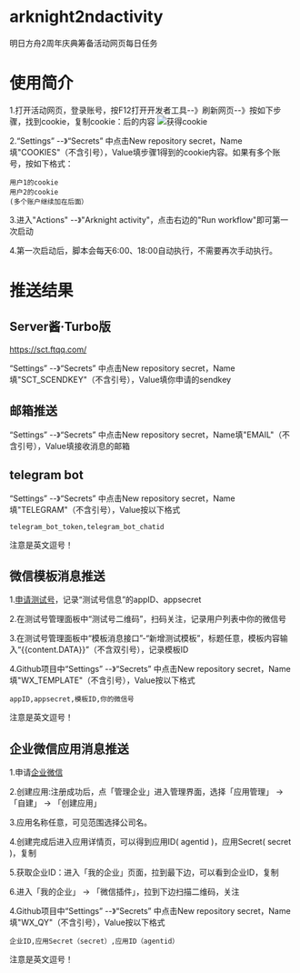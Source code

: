 # arknight2ndactivity
明日方舟2周年庆典筹备活动网页每日任务

# 使用简介
1.打开活动网页，登录账号，按F12打开开发者工具--》刷新网页--》按如下步骤，找到cookie，复制cookie：后的内容
![获得cookie](https://user-images.githubusercontent.com/11155705/115988114-c3276000-a5ea-11eb-9e41-50fc16e701dc.png)

2.“Settings” --》“Secrets” 中点击New repository secret，Name填"COOKIES"（不含引号），Value填步骤1得到的cookie内容。如果有多个账号，按如下格式：
  ```
  用户1的cookie
  用户2的cookie
  (多个账户继续加在后面）
  ```
3.进入"Actions" --》"Arknight activity"，点击右边的"Run workflow"即可第一次启动

4.第一次启动后，脚本会每天6:00、18:00自动执行，不需要再次手动执行。

# 推送结果
## Server酱·Turbo版
https://sct.ftqq.com/

“Settings” --》“Secrets” 中点击New repository secret，Name填"SCT_SCENDKEY"（不含引号），Value填你申请的sendkey

## 邮箱推送
“Settings” --》“Secrets” 中点击New repository secret，Name填"EMAIL"（不含引号），Value填接收消息的邮箱

## telegram bot
“Settings” --》“Secrets” 中点击New repository secret，Name填"TELEGRAM"（不含引号），Value按以下格式
```
telegram_bot_token,telegram_bot_chatid
```
注意是英文逗号！

## 微信模板消息推送
1.[申请测试号](https://mp.weixin.qq.com/debug/cgi-bin/sandbox?t=sandbox/login )，记录“测试号信息”的appID、appsecret

2.在测试号管理面板中“测试号二维码”，扫码关注，记录用户列表中你的微信号

3.在测试号管理面板中“模板消息接口”-“新增测试模板”，标题任意，模板内容输入“{{content.DATA}}”（不含双引号），记录模板ID

4.Github项目中“Settings” --》“Secrets” 中点击New repository secret，Name填"WX_TEMPLATE"（不含引号），Value按以下格式
```
appID,appsecret,模板ID,你的微信号
```
注意是英文逗号！

## 企业微信应用消息推送
1.申请[企业微信](https://work.weixin.qq.com/) 

2.创建应用:注册成功后，点「管理企业」进入管理界面，选择「应用管理」 → 「自建」 → 「创建应用」

3.应用名称任意，可见范围选择公司名。

4.创建完成后进入应用详情页，可以得到应用ID( agentid )，应用Secret( secret )，复制

5.获取企业ID：进入「我的企业」页面，拉到最下边，可以看到企业ID，复制

6.进入「我的企业」 → 「微信插件」，拉到下边扫描二维码，关注

4.Github项目中“Settings” --》“Secrets” 中点击New repository secret，Name填"WX_QY"（不含引号），Value按以下格式
```
企业ID,应用Secret（secret）,应用ID（agentid）
```
注意是英文逗号！